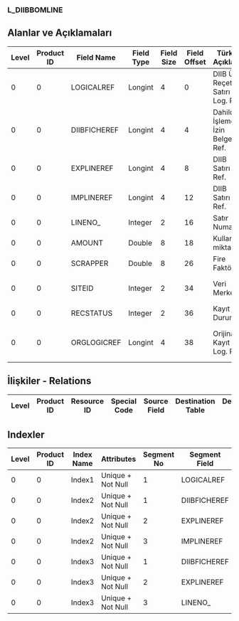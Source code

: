 ### L_DIIBBOMLINE

## Alanlar ve Açıklamaları

**Level**|**Product ID**|**Field Name**|**Field Type**|**Field Size**|**Field Offset**|**Türkçe Açıklama**|**Expression**
-----|-----|-----|-----|-----|-----|-----|-----
0|0|LOGICALREF|Longint|4|0|DIIB Ürün Reçetesi Satırı Log. Ref.|DIIB BOM lines Logical Reference
0|0|DIIBFICHEREF|Longint|4|4|Dahilde İşleme İzin Belgesi Ref.|Inward Processing License Reference
0|0|EXPLINEREF|Longint|4|8|DIIB Satırı Ref.|DIIBLN Reference
0|0|IMPLINEREF|Longint|4|12|DIIB Satırı Ref.|DIIBLN Reference
0|0|LINENO_|Integer|2|16|Satır Numarası|Line Number
0|0|AMOUNT|Double|8|18|Kullanım miktarı|Usage Quantity
0|0|SCRAPPER|Double|8|26|Fire Faktörü|Scrap Rate
0|0|SITEID|Integer|2|34|Veri Merkezi|Data Processing Site
0|0|RECSTATUS|Integer|2|36|Kayıt Durumu|Record Status
0|0|ORGLOGICREF|Longint|4|38|Orijinal Kayıt Log. Ref.|Original Record Logical Reference

## İlişkiler - Relations

**Level**|**Product ID**|**Resource ID**|**Special Code**|**Source Field**|**Destination Table**|**Destination Field**|**Relation Type**|**Extra Condition**
-----|-----|-----|-----|-----|-----|-----|-----|-----

## Indexler

**Level**|**Product ID**|**Index Name**|**Attributes**|**Segment No**|**Segment Field**|**Sense**
-----|-----|-----|-----|-----|-----|-----
0|0|Index1|Unique + Not Null|1|LOGICALREF|Ascending
0|0|Index2|Unique + Not Null|1|DIIBFICHEREF|Ascending
0|0|Index2|Unique + Not Null|2|EXPLINEREF|Ascending
0|0|Index2|Unique + Not Null|3|IMPLINEREF|Ascending
0|0|Index3|Unique + Not Null|1|DIIBFICHEREF|Ascending
0|0|Index3|Unique + Not Null|2|EXPLINEREF|Ascending
0|0|Index3|Unique + Not Null|3|LINENO_|Ascending
